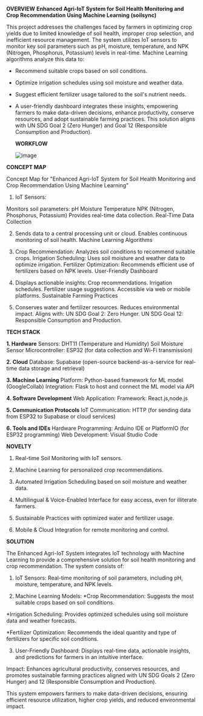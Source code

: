 **OVERVIEW**
**Enhanced Agri-IoT System for Soil Health Monitoring and Crop Recommendation Using Machine Learning (soilsync)**

 This project addresses the challenges faced by farmers in optimizing crop yields due to limited knowledge of soil health, improper crop selection, and inefficient resource management. The system utilizes IoT sensors to monitor key soil parameters such as pH, moisture, temperature, and NPK (Nitrogen, Phosphorus, Potassium) levels in real-time.
Machine Learning algorithms analyze this data to:
* Recommend suitable crops based on soil conditions.
* Optimize irrigation schedules using soil moisture and weather data.
* Suggest efficient fertilizer usage tailored to the soil's nutrient needs.
* A user-friendly dashboard integrates these insights, empowering farmers to make data-driven decisions, enhance productivity, conserve resources, and adopt sustainable farming practices. This solution aligns with UN SDG Goal 2 (Zero Hunger) and Goal 12 (Responsible Consumption and Production).



  **WORKFLOW**
  
  ![image](https://github.com/user-attachments/assets/b5abcd29-5b13-4699-977e-2ca1a20075e2)

 **CONCEPT MAP**

 Concept Map for "Enhanced Agri-IoT System for Soil Health Monitoring and Crop Recommendation Using Machine Learning"

1) IoT Sensors:

Monitors soil parameters:
pH
Moisture
Temperature
NPK (Nitrogen, Phosphorus, Potassium)
Provides real-time data collection.
Real-Time Data Collection

2) Sends data to a central processing unit or cloud.
Enables continuous monitoring of soil health.
Machine Learning Algorithms

3) Crop Recommendation:
Analyzes soil conditions to recommend suitable crops.
Irrigation Scheduling:
Uses soil moisture and weather data to optimize irrigation.
Fertilizer Optimization:
Recommends efficient use of fertilizers based on NPK levels.
User-Friendly Dashboard

4) Displays actionable insights:
Crop recommendations.
Irrigation schedules.
Fertilizer usage suggestions.
Accessible via web or mobile platforms.
Sustainable Farming Practices

5) Conserves water and fertilizer resources.
Reduces environmental impact.
Aligns with:
UN SDG Goal 2: Zero Hunger.
UN SDG Goal 12: Responsible Consumption and Production.


**TECH STACK**

**1. Hardware**
Sensors:
DHT11 (Temperature and Humidity)
Soil Moisture Sensor
Microcontroller:
ESP32 (for data collection and Wi-Fi transmission) 

**2. Cloud**
Database:
Supabase (open-source backend-as-a-service for real-time data storage and retrieval)  

**3. Machine Learning**
Platform:
Python-based framework for ML model (GoogleCollab)
Integration:
Flask to host and connect the ML model via API

**4. Software Development**
Web Application:
Framework: React.js,node.js

**5. Communication Protocols**
IoT Communication:
HTTP (for sending data from ESP32 to Supabase or cloud services)

**6. Tools and IDEs**
Hardware Programming:
Arduino IDE or PlatformIO (for ESP32 programming)
Web Development:
Visual Studio Code 


**NOVELTY**
1) Real-time Soil Monitoring with IoT sensors.
   
2) Machine Learning for personalized crop recommendations.
   
3) Automated Irrigation Scheduling based on soil moisture and weather data.
  
4) Multilingual & Voice-Enabled Interface for easy access, even for illiterate farmers.
 
5) Sustainable Practices with optimized water and fertilizer usage.
   
6) Mobile & Cloud Integration for remote monitoring and control.


**SOLUTION**

The Enhanced Agri-IoT System integrates IoT technology with Machine Learning to provide a comprehensive solution for soil health monitoring and crop recommendation. The system consists of:

1) IoT Sensors: Real-time monitoring of soil parameters, including pH, moisture, temperature, and NPK levels.

2) Machine Learning Models:
*Crop Recommendation: Suggests the most suitable crops based on soil conditions.

*Irrigation Scheduling: Provides optimized schedules using soil moisture data and weather forecasts.

*Fertilizer Optimization: Recommends the ideal quantity and type of fertilizers for specific soil conditions.

3) User-Friendly Dashboard: Displays real-time data, actionable insights, and predictions for farmers in an intuitive interface.

Impact: Enhances agricultural productivity, conserves resources, and promotes sustainable farming practices aligned with UN SDG Goals 2 (Zero Hunger) and 12 (Responsible Consumption and Production).

This system empowers farmers to make data-driven decisions, ensuring efficient resource utilization, higher crop yields, and reduced environmental impact.




